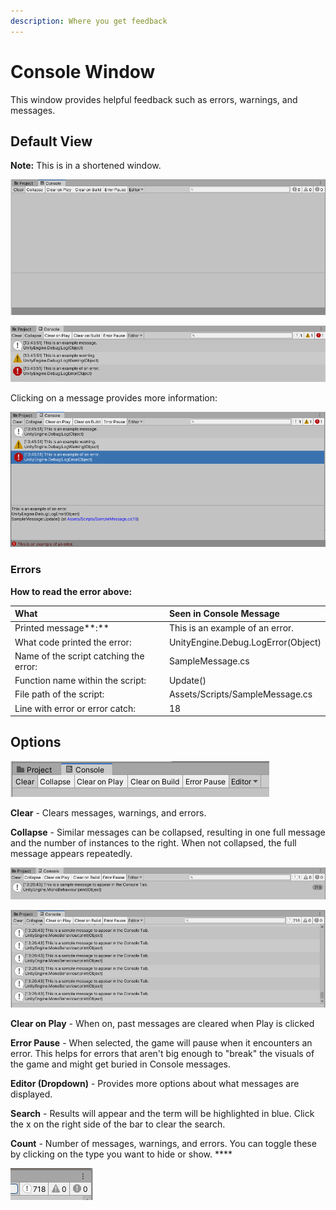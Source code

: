 ```yaml
---
description: Where you get feedback
---
```


# Console Window

This window provides helpful feedback such as errors, warnings, and messages.

## Default View

**Note:** This is in a shortened window.

![A clear console](../../.gitbook/assets/image%20%2863%29.png)

![Console showing how each type of console message or &quot;log&quot; appears.](../../.gitbook/assets/image%20%2882%29.png)

Clicking on a message provides more information:

![Console with detailed information](../../.gitbook/assets/image%20%28127%29.png)

### **Errors**

**How to read the error above:**

| What | Seen in Console Message |
| :--- | :--- |
| Printed message**:** | This is an example of an error. |
| What code printed the error: | UnityEngine.Debug.LogError\(Object\) |
| Name of the script catching the error: | SampleMessage.cs |
| Function name within the script:  | Update\(\) |
| File path of the script: | Assets/Scripts/SampleMessage.cs |
| Line with error or error catch: | 18 |

## Options

![](../../.gitbook/assets/image%20%28128%29.png)

**Clear** - Clears messages, warnings, and errors.

**Collapse** - Similar messages can be collapsed, resulting in one full message and the number of instances to the right. When not collapsed, the full message appears repeatedly.

![Collapse is turned on](../../.gitbook/assets/image%20%28133%29.png)

![Collapse is turned off](../../.gitbook/assets/image%20%2836%29.png)

**Clear on Play** - When on, past messages are cleared when Play is clicked

**Error Pause** - When selected, the game will pause when it encounters an error. This helps for errors that aren't big enough to "break" the visuals of the game and might get buried in Console messages.

**Editor \(Dropdown\)** - Provides more options about what messages are displayed.

**Search** - Results will appear and the term will be highlighted in blue. Click the x on the right side of the bar to clear the search.

**Count** - Number of messages, warnings, and errors. You can toggle these by clicking on the type you want to hide or show. ****

![](../../.gitbook/assets/image%20%2861%29.png)

